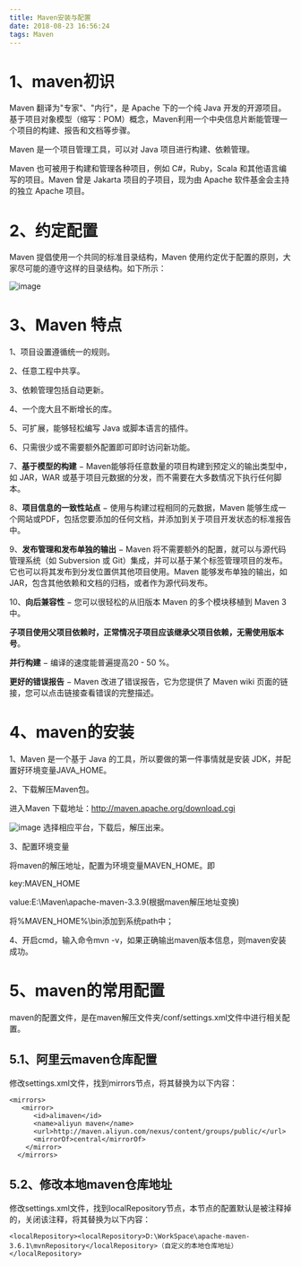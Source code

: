 ```yaml
---
title: Maven安装与配置
date: 2018-08-23 16:56:24
tags: Maven
---
```

# 1、maven初识
Maven 翻译为"专家"、"内行"，是 Apache 下的一个纯 Java 开发的开源项目。基于项目对象模型（缩写：POM）概念，Maven利用一个中央信息片断能管理一个项目的构建、报告和文档等步骤。

Maven 是一个项目管理工具，可以对 Java 项目进行构建、依赖管理。

Maven 也可被用于构建和管理各种项目，例如 C#，Ruby，Scala 和其他语言编写的项目。Maven 曾是 Jakarta 项目的子项目，现为由 Apache 软件基金会主持的独立 Apache 项目。
# 2、约定配置
Maven 提倡使用一个共同的标准目录结构，Maven 使用约定优于配置的原则，大家尽可能的遵守这样的目录结构。如下所示：

![image](http://chatbot.xielin.top/maven/maven01.jpg)

# 3、Maven 特点
1、项目设置遵循统一的规则。

2、任意工程中共享。

3、依赖管理包括自动更新。

4、一个庞大且不断增长的库。

5、可扩展，能够轻松编写 Java 或脚本语言的插件。

6、只需很少或不需要额外配置即可即时访问新功能。

7、**基于模型的构建** − Maven能够将任意数量的项目构建到预定义的输出类型中，如 JAR，WAR 或基于项目元数据的分发，而不需要在大多数情况下执行任何脚本。

8、**项目信息的一致性站点** − 使用与构建过程相同的元数据，Maven 能够生成一个网站或PDF，包括您要添加的任何文档，并添加到关于项目开发状态的标准报告中。

9、**发布管理和发布单独的输出** − Maven 将不需要额外的配置，就可以与源代码管理系统（如 Subversion 或 Git）集成，并可以基于某个标签管理项目的发布。它也可以将其发布到分发位置供其他项目使用。Maven 能够发布单独的输出，如 JAR，包含其他依赖和文档的归档，或者作为源代码发布。

10、**向后兼容性** − 您可以很轻松的从旧版本 Maven 的多个模块移植到 Maven 3 中。

**子项目使用父项目依赖时，正常情况子项目应该继承父项目依赖，无需使用版本号**。

**并行构建** − 编译的速度能普遍提高20 - 50 %。

**更好的错误报告** − Maven 改进了错误报告，它为您提供了 Maven wiki 页面的链接，您可以点击链接查看错误的完整描述。

# 4、maven的安装
1、Maven 是一个基于 Java 的工具，所以要做的第一件事情就是安装 JDK，并配置好环境变量JAVA_HOME。

2、下载解压Maven包。

进入Maven 下载地址：http://maven.apache.org/download.cgi 

![image](https://www.runoob.com/wp-content/uploads/2018/09/750D721E-0624-4C16-AD4B-9EA5D7F6289A.png)
选择相应平台，下载后，解压出来。

3、配置环境变量

将maven的解压地址，配置为环境变量MAVEN_HOME。即

key:MAVEN_HOME

value:E:\Maven\apache-maven-3.3.9(根据maven解压地址变换)

将%MAVEN_HOME%\bin添加到系统path中；

4、开启cmd，输入命令mvn -v，如果正确输出maven版本信息，则maven安装成功。

# 5、maven的常用配置
maven的配置文件，是在maven解压文件夹/conf/settings.xml文件中进行相关配置。
## 5.1、阿里云maven仓库配置

修改settings.xml文件，找到mirrors节点，将其替换为以下内容：

```
<mirrors>
   <mirror>
      <id>alimaven</id>
      <name>aliyun maven</name>
      <url>http://maven.aliyun.com/nexus/content/groups/public/</url>
      <mirrorOf>central</mirrorOf>       
	</mirror>
  </mirrors>
```

## 5.2、修改本地maven仓库地址

修改settings.xml文件，找到localRepository节点，本节点的配置默认是被注释掉的，关闭该注释，将其替换为以下内容：

```
<localRepository><localRepository>D:\WorkSpace\apache-maven-3.6.1\mvnRepository</localRepository>（自定义的本地仓库地址）</localRepository>
```
